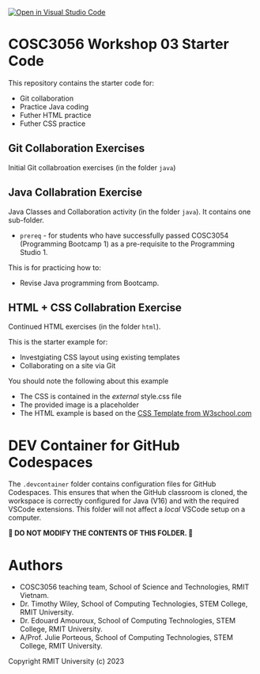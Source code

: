 [![Open in Visual Studio Code](https://classroom.github.com/assets/open-in-vscode-718a45dd9cf7e7f842a935f5ebbe5719a5e09af4491e668f4dbf3b35d5cca122.svg)](https://classroom.github.com/online_ide?assignment_repo_id=15029601&assignment_repo_type=AssignmentRepo)
# COSC3056 Workshop 03 Starter Code
This repository contains the starter code for:
* Git collaboration
* Practice Java coding
* Futher HTML practice
* Futher CSS practice

## Git Collaboration Exercises
Initial Git collabroation exercises (in the folder `java`)

## Java Collabration Exercise
Java Classes and Collaboration activity (in the folder `java`).
It contains one sub-folder.

* `prereq` - for students who have successfully passed COSC3054 (Programming Bootcamp 1) as a pre-requisite to the Programming Studio 1.

This is for practicing how to:

* Revise Java programming from Bootcamp.

## HTML + CSS Collabration Exercise
Continued HTML exercises (in the folder `html`).

This is the starter example for:
* Investgiating CSS layout using existing templates
* Collaborating on a site via Git

You should note the following about this example
* The CSS is contained in the *external* style.css file
* The provided image is a placeholder
* The HTML example is based on the [CSS Template from W3school.com][1]

# DEV Container for GitHub Codespaces
The ```.devcontainer``` folder contains configuration files for GitHub Codespaces.
This ensures that when the GitHub classroom is cloned, the workspace is correctly configured for Java (V16) and with the required VSCode extensions.
This folder will not affect a *local* VSCode setup on a computer.

**🚨 DO NOT MODIFY THE CONTENTS OF THIS FOLDER. 🚨**

# Authors
* COSC3056 teaching team, School of Science and Technologies, RMIT Vietnam.
* Dr. Timothy Wiley, School of Computing Technologies, STEM College, RMIT University.
* Dr. Edouard Amouroux, School of Computing Technologies, STEM College, RMIT University.
* A/Prof. Julie Porteous, School of Computing Technologies, STEM College, RMIT University.


Copyright RMIT University (c) 2023

[1]: https://www.w3schools.com/css/css_templates.asp